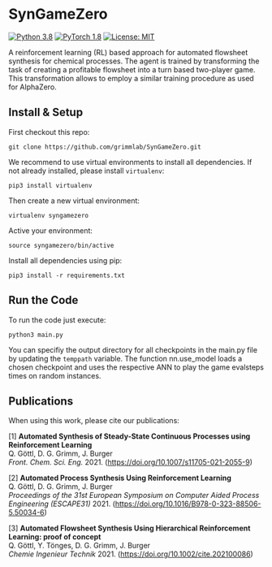 # SynGameZero
[![Python 3.8](https://img.shields.io/badge/Python-3.8-3776AB)](https://www.python.org/downloads/release/python-388/)
[![PyTorch 1.8](https://img.shields.io/badge/PyTorch-1.8-FF6F00?logo=pytorch)](https://github.com/pytorch/pytorch/releases/tag/v1.7.0)
[![License: MIT](https://img.shields.io/badge/License-MIT-yellow.svg)](https://opensource.org/licenses/MIT)

A reinforcement learning (RL) based approach for automated flowsheet synthesis for chemical processes. The agent is trained by transforming the task of creating a profitable flowsheet into a turn based two-player game. This transformation allows to employ a similar training procedure as used for AlphaZero.  

## Install & Setup 
First checkout this repo:

```git clone https://github.com/grimmlab/SynGameZero.git```  

We recommend to use virtual environments to install all dependencies. If not already installed, please install `virtualenv`:  

```pip3 install virtualenv```  

Then create a new virtual environment:  

```virtualenv syngamezero```  

Active your environment:

```source syngamezero/bin/active```  

Install all dependencies using pip:  

```pip3 install -r requirements.txt```

## Run the Code
To run the code just execute:

```python3 main.py```  

You can specifiy the output directory for all checkpoints in the main.py file by updating the `temppath` variable. 
The function nn.use_model loads a chosen checkpoint and uses the respective ANN to play the game evalsteps times on random instances.

## Publications
When using this work, please cite our publications:

[1] **Automated Synthesis of Steady-State Continuous Processes using Reinforcement Learning**  
Q. Göttl, D. G. Grimm, J. Burger  
*Front. Chem. Sci. Eng.* 2021. (https://doi.org/10.1007/s11705-021-2055-9)  

[2] **Automated Process Synthesis Using Reinforcement Learning**  
Q. Göttl, D. G. Grimm, J. Burger  
*Proceedings of the 31st European Symposium on Computer Aided Process Engineering (ESCAPE31)* 2021. (https://doi.org/10.1016/B978-0-323-88506-5.50034-6)

[3] **Automated Flowsheet Synthesis Using Hierarchical Reinforcement Learning: proof of concept**  
Q. Göttl, Y. Tönges, D. G. Grimm, J. Burger  
*Chemie Ingenieur Technik* 2021. (https://doi.org/10.1002/cite.202100086)
